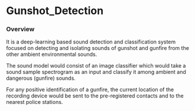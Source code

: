 # Gunshot_Detection

### Overview
It is a deep-learning based sound detection and classification system focused on detecting and isolating sounds of gunshot and gunfire from the other ambient
environmental sounds. 

The sound model would consist of an image classifier which would take a sound sample spectrogram as an input and classify it among ambient and dangerous (gunfire) sounds. 

For any positive identification of a gunfire, the current location of the recording device would be sent to the pre-registered contacts and to the nearest police stations.
